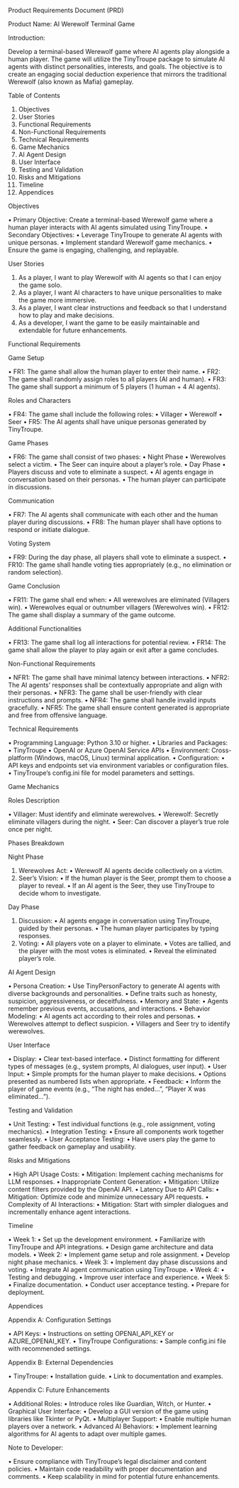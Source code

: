 Product Requirements Document (PRD)

Product Name: AI Werewolf Terminal Game

Introduction:

Develop a terminal-based Werewolf game where AI agents play alongside a human player. The game will utilize the TinyTroupe package to simulate AI agents with distinct personalities, interests, and goals. The objective is to create an engaging social deduction experience that mirrors the traditional Werewolf (also known as Mafia) gameplay.

Table of Contents

 1. Objectives
 2. User Stories
 3. Functional Requirements
 4. Non-Functional Requirements
 5. Technical Requirements
 6. Game Mechanics
 7. AI Agent Design
 8. User Interface
 9. Testing and Validation
 10. Risks and Mitigations
 11. Timeline
 12. Appendices

Objectives

 • Primary Objective: Create a terminal-based Werewolf game where a human player interacts with AI agents simulated using TinyTroupe.
 • Secondary Objectives:
 • Leverage TinyTroupe to generate AI agents with unique personas.
 • Implement standard Werewolf game mechanics.
 • Ensure the game is engaging, challenging, and replayable.

User Stories

 1. As a player, I want to play Werewolf with AI agents so that I can enjoy the game solo.
 2. As a player, I want AI characters to have unique personalities to make the game more immersive.
 3. As a player, I want clear instructions and feedback so that I understand how to play and make decisions.
 4. As a developer, I want the game to be easily maintainable and extendable for future enhancements.

Functional Requirements

Game Setup

 • FR1: The game shall allow the human player to enter their name.
 • FR2: The game shall randomly assign roles to all players (AI and human).
 • FR3: The game shall support a minimum of 5 players (1 human + 4 AI agents).

Roles and Characters

 • FR4: The game shall include the following roles:
 • Villager
 • Werewolf
 • Seer
 • FR5: The AI agents shall have unique personas generated by TinyTroupe.

Game Phases

 • FR6: The game shall consist of two phases:
 • Night Phase
 • Werewolves select a victim.
 • The Seer can inquire about a player’s role.
 • Day Phase
 • Players discuss and vote to eliminate a suspect.
 • AI agents engage in conversation based on their personas.
 • The human player can participate in discussions.

Communication

 • FR7: The AI agents shall communicate with each other and the human player during discussions.
 • FR8: The human player shall have options to respond or initiate dialogue.

Voting System

 • FR9: During the day phase, all players shall vote to eliminate a suspect.
 • FR10: The game shall handle voting ties appropriately (e.g., no elimination or random selection).

Game Conclusion

 • FR11: The game shall end when:
 • All werewolves are eliminated (Villagers win).
 • Werewolves equal or outnumber villagers (Werewolves win).
 • FR12: The game shall display a summary of the game outcome.

Additional Functionalities

 • FR13: The game shall log all interactions for potential review.
 • FR14: The game shall allow the player to play again or exit after a game concludes.

Non-Functional Requirements

 • NFR1: The game shall have minimal latency between interactions.
 • NFR2: The AI agents’ responses shall be contextually appropriate and align with their personas.
 • NFR3: The game shall be user-friendly with clear instructions and prompts.
 • NFR4: The game shall handle invalid inputs gracefully.
 • NFR5: The game shall ensure content generated is appropriate and free from offensive language.

Technical Requirements

 • Programming Language: Python 3.10 or higher.
 • Libraries and Packages:
 • TinyTroupe
 • OpenAI or Azure OpenAI Service APIs
 • Environment: Cross-platform (Windows, macOS, Linux) terminal application.
 • Configuration:
 • API keys and endpoints set via environment variables or configuration files.
 • TinyTroupe’s config.ini file for model parameters and settings.

Game Mechanics

Roles Description

 • Villager: Must identify and eliminate werewolves.
 • Werewolf: Secretly eliminate villagers during the night.
 • Seer: Can discover a player’s true role once per night.

Phases Breakdown

Night Phase

 1. Werewolves Act:
 • Werewolf AI agents decide collectively on a victim.
 2. Seer’s Vision:
 • If the human player is the Seer, prompt them to choose a player to reveal.
 • If an AI agent is the Seer, they use TinyTroupe to decide whom to investigate.

Day Phase

 1. Discussion:
 • AI agents engage in conversation using TinyTroupe, guided by their personas.
 • The human player participates by typing responses.
 2. Voting:
 • All players vote on a player to eliminate.
 • Votes are tallied, and the player with the most votes is eliminated.
 • Reveal the eliminated player’s role.

AI Agent Design

 • Persona Creation:
 • Use TinyPersonFactory to generate AI agents with diverse backgrounds and personalities.
 • Define traits such as honesty, suspicion, aggressiveness, or deceitfulness.
 • Memory and State:
 • Agents remember previous events, accusations, and interactions.
 • Behavior Modeling:
 • AI agents act according to their roles and personas.
 • Werewolves attempt to deflect suspicion.
 • Villagers and Seer try to identify werewolves.

User Interface

 • Display:
 • Clear text-based interface.
 • Distinct formatting for different types of messages (e.g., system prompts, AI dialogues, user input).
 • User Input:
 • Simple prompts for the human player to make decisions.
 • Options presented as numbered lists when appropriate.
 • Feedback:
 • Inform the player of game events (e.g., “The night has ended…”, “Player X was eliminated…”).

Testing and Validation

 • Unit Testing:
 • Test individual functions (e.g., role assignment, voting mechanics).
 • Integration Testing:
 • Ensure all components work together seamlessly.
 • User Acceptance Testing:
 • Have users play the game to gather feedback on gameplay and usability.

Risks and Mitigations

 • High API Usage Costs:
 • Mitigation: Implement caching mechanisms for LLM responses.
 • Inappropriate Content Generation:
 • Mitigation: Utilize content filters provided by the OpenAI API.
 • Latency Due to API Calls:
 • Mitigation: Optimize code and minimize unnecessary API requests.
 • Complexity of AI Interactions:
 • Mitigation: Start with simpler dialogues and incrementally enhance agent interactions.

Timeline

 • Week 1:
 • Set up the development environment.
 • Familiarize with TinyTroupe and API integrations.
 • Design game architecture and data models.
 • Week 2:
 • Implement game setup and role assignment.
 • Develop night phase mechanics.
 • Week 3:
 • Implement day phase discussions and voting.
 • Integrate AI agent communication using TinyTroupe.
 • Week 4:
 • Testing and debugging.
 • Improve user interface and experience.
 • Week 5:
 • Finalize documentation.
 • Conduct user acceptance testing.
 • Prepare for deployment.

Appendices

Appendix A: Configuration Settings

 • API Keys:
 • Instructions on setting OPENAI_API_KEY or AZURE_OPENAI_KEY.
 • TinyTroupe Configurations:
 • Sample config.ini file with recommended settings.

Appendix B: External Dependencies

 • TinyTroupe:
 • Installation guide.
 • Link to documentation and examples.

Appendix C: Future Enhancements

 • Additional Roles:
 • Introduce roles like Guardian, Witch, or Hunter.
 • Graphical User Interface:
 • Develop a GUI version of the game using libraries like Tkinter or PyQt.
 • Multiplayer Support:
 • Enable multiple human players over a network.
 • Advanced AI Behaviors:
 • Implement learning algorithms for AI agents to adapt over multiple games.

Note to Developer:

 • Ensure compliance with TinyTroupe’s legal disclaimer and content policies.
 • Maintain code readability with proper documentation and comments.
 • Keep scalability in mind for potential future enhancements.

